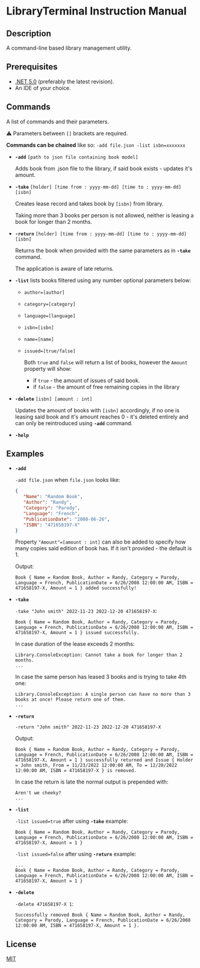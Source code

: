 # LibraryTerminal Instruction Manual

## Description

A command-line based library management utility.

## Prerequisites

- [.NET 5.0](https://dotnet.microsoft.com/download/dotnet/5.0) (preferably the latest revision).
- An IDE of your choice.

## Commands

A list of commands and their parameters.

⚠ Parameters between `[]` brackets are required.

**Commands can be chained** like so: `-add file.json -list isbn=xxxxxxx`
* **`-add`** `[path to json file containing book model]`

  Adds book from .json file to the library, if said book exists - updates it's amount.
* **`-take`** `[holder] [time from : yyyy-mm-dd] [time to : yyyy-mm-dd] [isbn]` 

  Creates lease record and takes book by `[isbn]` from library.
  
  Taking more than 3 books per person is not allowed, neither is leasing a book for longer than 2 months.
* **`-return`** `[holder] [time from : yyyy-mm-dd] [time to : yyyy-mm-dd] [isbn]`
  
  Returns the book when provided with the same parameters as in **`-take`** command.
  
  The application is aware of late returns.
* **`-list`** lists books filtered using any number optional parameters below:
  * `author=[author]`
  * `category=[category]`
  * `language=[language]`
  * `isbn=[isbn]`
  * `name=[name]`
  * `issued=[true/false]` 

    Both `true` and `false` will return a list of books, however the `Amount` property will show:
    
    * if `true` - the amount of issues of said book.
    * if `false` - the amount of free remaining copies in the library
* **`-delete`** `[isbn] [amount : int]`

  Updates the amount of books with `[isbn]` accordingly, if no one is leasing said book and it's amount reaches 0 - it's deleted entirely and can only be reintroduced using **`-add`** command.
* **`-help`**

## Examples

* **`-add`**

  `-add file.json` when `file.json` looks like:
  ```json
  {
     "Name": "Random Book",
     "Author": "Randy",
     "Category": "Parody",
     "Language": "French",
     "PublicationDate": "2008-06-26",
     "ISBN": "471658197-X"
  }
  ```
  Property `"Amount"=[amount : int]` can also be added to specify how many copies said edition of book has. If it isn't provided - the default is 1.

  Output:
  ```
  Book { Name = Random Book, Author = Randy, Category = Parody, Language = French, PublicationDate = 6/26/2008 12:00:00 AM, ISBN = 471658197-X, Amount = 1 } added successfully!
  ```

* **`-take`**
  
  `-take "John smith" 2022-11-23 2022-12-20 471658197-X`:
  ```
  Book { Name = Random Book, Author = Randy, Category = Parody, Language = French, PublicationDate = 6/26/2008 12:00:00 AM, ISBN = 471658197-X, Amount = 1 } issued successfully.
  ```
  
  In case duration of the lease exceeds 2 months:
  ```
  Library.ConsoleException: Cannot take a book for longer than 2 months.
  ...
  ```
  
  In case the same person has leased 3 books and is trying to take 4th one:
  ```
  Library.ConsoleException: A single person can have no more than 3 books at once! Please return one of them.
  ...
  ```

* **`-return`**

  `-return "John smith" 2022-11-23 2022-12-20 471658197-X`

  Output:
  ```
  Book { Name = Random Book, Author = Randy, Category = Parody, Language = French, PublicationDate = 6/26/2008 12:00:00 AM, ISBN = 471658197-X, Amount = 1 } successfully returned and Issue { Holder = John smith, From = 11/23/2022 12:00:00 AM, To = 12/20/2022 12:00:00 AM, ISBN = 471658197-X } is removed.
  ```
  
  In case the return is late the normal output is prepended with:
  ```
  Aren't we cheeky?
  ...
  ```

* **`-list`**
  
  `-list issued=true` after using **`-take`** example:
  ```
  Book { Name = Random Book, Author = Randy, Category = Parody, Language = French, PublicationDate = 6/26/2008 12:00:00 AM, ISBN = 471658197-X, Amount = 1 }
  ```
  `-list issued=false` after using **`-return`** example:
  ```
  ...
  Book { Name = Random Book, Author = Randy, Category = Parody, Language = French, PublicationDate = 6/26/2008 12:00:00 AM, ISBN = 471658197-X, Amount = 1 }
  ```

* **`-delete`**

  `-delete 471658197-X 1`:
  ```
  Successfully removed Book { Name = Random Book, Author = Randy, Category = Parody, Language = French, PublicationDate = 6/26/2008 12:00:00 AM, ISBN = 471658197-X, Amount = 1 }.
  ```
  
## License
[MIT](https://choosealicense.com/licenses/mit/)
